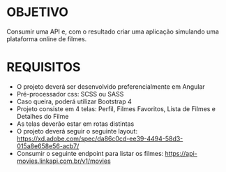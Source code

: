 # OBJETIVO
Consumir uma API e, com o resultado criar uma aplicação simulando uma plataforma online de filmes.

# REQUISITOS
- O projeto deverá ser desenvolvido preferencialmente em Angular
- Pré-processador css: SCSS ou SASS
- Caso queira, poderá utilizar Bootstrap 4
- Projeto consiste em 4 telas: Perfil, Filmes Favoritos, Lista de Filmes e Detalhes do Filme
- As telas deverão estar em rotas distintas
- O projeto deverá seguir o seguinte layout:
https://xd.adobe.com/spec/da86c0cd-ee39-4494-58d3-015a8e658e56-acb7/
- Consumir o seguinte endpoint para listar os filmes: https://api-movies.linkapi.com.br/v1/movies
